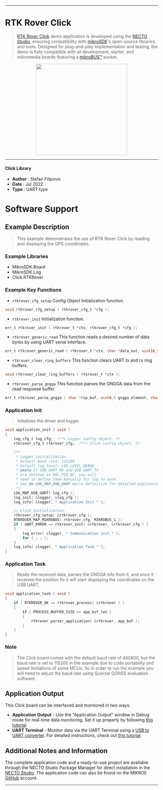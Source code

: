 
---
# RTK Rover Click

> [RTK Rover Click](https://www.mikroe.com/?pid_product=MIKROE-5440) demo application is developed using
the [NECTO Studio](https://www.mikroe.com/necto), ensuring compatibility with [mikroSDK](https://www.mikroe.com/mikrosdk)'s
open-source libraries and tools. Designed for plug-and-play implementation and testing, the demo is fully compatible with
all development, starter, and mikromedia boards featuring a [mikroBUS&trade;](https://www.mikroe.com/mikrobus) socket.

<p align="center">
  <img src="https://www.mikroe.com/?pid_product=MIKROE-5440&image=1" height=300px>
</p>

---

#### Click Library

- **Author**        : Stefan Filipovic
- **Date**          : Jul 2022.
- **Type**          : UART type

# Software Support

## Example Description

> This example demonstrates the use of RTK Rover Click by reading and displaying the GPS coordinates.

### Example Libraries

- MikroSDK.Board
- MikroSDK.Log
- Click.RTKRover

### Example Key Functions

- `rtkrover_cfg_setup` Config Object Initialization function.
```c
void rtkrover_cfg_setup ( rtkrover_cfg_t *cfg );
```

- `rtkrover_init` Initialization function.
```c
err_t rtkrover_init ( rtkrover_t *ctx, rtkrover_cfg_t *cfg );
```

- `rtkrover_generic_read` This function reads a desired number of data bytes by using UART serial interface.
```c
err_t rtkrover_generic_read ( rtkrover_t *ctx, char *data_out, uint16_t len );
```

- `rtkrover_clear_ring_buffers` This function clears UART tx and rx ring buffers.
```c
void rtkrover_clear_ring_buffers ( rtkrover_t *ctx );
```

- `rtkrover_parse_gngga` This function parses the GNGGA data from the read response buffer.
```c
err_t rtkrover_parse_gngga ( char *rsp_buf, uint8_t gngga_element, char *element_data );
```

### Application Init

> Initializes the driver and logger.

```c
void application_init ( void )
{
    log_cfg_t log_cfg;  /**< Logger config object. */
    rtkrover_cfg_t rtkrover_cfg;  /**< Click config object. */

    /** 
     * Logger initialization.
     * Default baud rate: 115200
     * Default log level: LOG_LEVEL_DEBUG
     * @note If USB_UART_RX and USB_UART_TX 
     * are defined as HAL_PIN_NC, you will 
     * need to define them manually for log to work. 
     * See @b LOG_MAP_USB_UART macro definition for detailed explanation.
     */
    LOG_MAP_USB_UART( log_cfg );
    log_init( &logger, &log_cfg );
    log_info( &logger, " Application Init " );

    // Click initialization.
    rtkrover_cfg_setup( &rtkrover_cfg );
    RTKROVER_MAP_MIKROBUS( rtkrover_cfg, MIKROBUS_1 );
    if ( UART_ERROR == rtkrover_init( &rtkrover, &rtkrover_cfg ) ) 
    {
        log_error( &logger, " Communication init." );
        for ( ; ; );
    }
    log_info( &logger, " Application Task " );
}
```

### Application Task

> Reads the received data, parses the GNGGA info from it, and once it receives the position fix it will start displaying the coordinates on the USB UART.

```c
void application_task ( void )
{
    if ( RTKROVER_OK == rtkrover_process( &rtkrover ) )
    {
        if ( PROCESS_BUFFER_SIZE == app_buf_len )
        {
            rtkrover_parser_application( &rtkrover, app_buf );
        }
    }
}
```

### Note

> The Click board comes with the default baud rate of 460800, but the baud rate is set to 115200
in the example due to code portability and speed limitations of some MCUs. So in order to run
the example you will need to adjust the baud rate using Quectel QGNSS evaluation software.

## Application Output

This Click board can be interfaced and monitored in two ways:
- **Application Output** - Use the "Application Output" window in Debug mode for real-time data monitoring.
Set it up properly by following [this tutorial](https://www.youtube.com/watch?v=ta5yyk1Woy4).
- **UART Terminal** - Monitor data via the UART Terminal using
a [USB to UART converter](https://www.mikroe.com/click/interface/usb?interface*=uart,uart). For detailed instructions,
check out [this tutorial](https://help.mikroe.com/necto/v2/Getting%20Started/Tools/UARTTerminalTool).

## Additional Notes and Information

The complete application code and a ready-to-use project are available through the NECTO Studio Package Manager for 
direct installation in the [NECTO Studio](https://www.mikroe.com/necto). The application code can also be found on
the MIKROE [GitHub](https://github.com/MikroElektronika/mikrosdk_click_v2) account.

---
